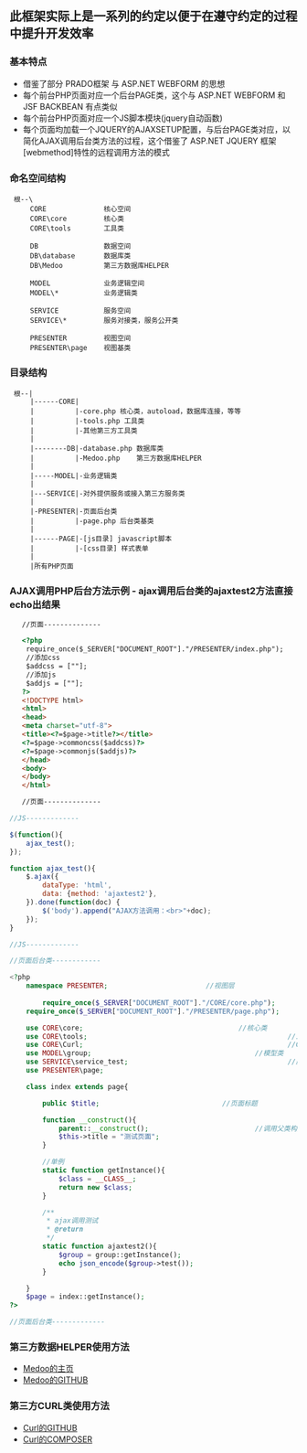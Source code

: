 ## 此框架实际上是一系列的约定以便于在遵守约定的过程中提升开发效率

### 基本特点

 - 借鉴了部分 PRADO框架 与 ASP.NET WEBFORM 的思想
 - 每个前台PHP页面对应一个后台PAGE类，这个与 ASP.NET WEBFORM 和 JSF BACKBEAN 有点类似
 - 每个前台PHP页面对应一个JS脚本模块(jquery自动函数)
 - 每个页面均加载一个JQUERY的AJAXSETUP配置，与后台PAGE类对应，以简化AJAX调用后台类方法的过程，这个借鉴了 ASP.NET JQUERY 框架[webmethod]特性的远程调用方法的模式
 
### 命名空间结构
```
 根--\
     CORE              核心空间
     CORE\core         核心类
     CORE\tools        工具类
     
     DB                数据空间
     DB\database       数据库类
     DB\Medoo          第三方数据库HELPER
     
     MODEL             业务逻辑空间
     MODEL\*           业务逻辑类
     
     SERVICE           服务空间
     SERVICE\*         服务对接类，服务公开类
     
     PRESENTER         视图空间
     PRESENTER\page    视图基类
```

### 目录结构
```
 根--|
     |------CORE|
     |          |-core.php 核心类，autoload，数据库连接，等等
     |          |-tools.php 工具类
     |          |-其他第三方工具类
     |
     |--------DB|-database.php 数据库类
     |          |-Medoo.php    第三方数据库HELPER
     |
     |-----MODEL|-业务逻辑类
     |
     |---SERVICE|-对外提供服务或接入第三方服务类
     |
     |-PRESENTER|-页面后台类
     |          |-page.php 后台类基类
     |
     |------PAGE|-[js目录] javascript脚本
     |          |-[css目录] 样式表单
     |
     |所有PHP页面
```

### AJAX调用PHP后台方法示例 - ajax调用后台类的ajaxtest2方法直接echo出结果
```html
   //页面--------------

   <?php
    require_once($_SERVER["DOCUMENT_ROOT"]."/PRESENTER/index.php");    //页面对应视图类
    //添加css
    $addcss = [""];   
    //添加js
    $addjs = [""];
   ?>
   <!DOCTYPE html>
   <html>
   <head>
   <meta charset="utf-8">
   <title><?=$page->title?></title>
   <?=$page->commoncss($addcss)?>
   <?=$page->commonjs($addjs)?>
   </head>
   <body>
   </body>
   </html>

   //页面--------------
```
```javascript
//JS-------------

$(function(){
	ajax_test();
});

function ajax_test(){
	$.ajax({
	 	dataType: 'html',
	 	data: {method: 'ajaxtest2'},
	}).done(function(doc) {
		$('body').append("AJAX方法调用：<br>"+doc);
	});
}

//JS-------------
```
```php
//页面后台类------------

<?php
	namespace PRESENTER;   						//视图层
   
        require_once($_SERVER["DOCUMENT_ROOT"]."/CORE/core.php");       //引入核心类页面
	require_once($_SERVER["DOCUMENT_ROOT"]."/PRESENTER/page.php");       //引入PAGE页面基类页面

	use CORE\core;				                        //核心类
	use CORE\tools;                                                 //工具类
	use CORE\Curl;	                                                //CURL工具类
	use MODEL\group;      			                        //模型类 
	use SERVICE\service_test;                                       //服务类
	use PRESENTER\page;                                                  //页面基类

	class index extends page{

		public $title;				                //页面标题

		function __construct(){
			parent::__construct();                          //调用父类构造
			$this->title = "测试页面";
		}

		//单例
		static function getInstance(){
			$class = __CLASS__;
			return new $class;
		}

		/**
		 * ajax调用测试
		 * @return
		 */
		static function ajaxtest2(){
			$group = group::getInstance();
			echo json_encode($group->test());
		}

	}
	$page = index::getInstance(); 		       	   
?>

//页面后台类-------------
```

### 第三方数据HELPER使用方法
- [Medoo的主页](https://medoo.in/)
- [Medoo的GITHUB](https://github.com/catfan/Medoo)

### 第三方CURL类使用方法
- [Curl的GITHUB](https://github.com/php-mod/curl)
- [Curl的COMPOSER](https://packagist.org/packages/curl/curl)
